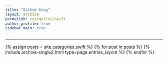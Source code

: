 ```yaml
---
title: "Github blog"
layout: archive
permalink: categories/swift
author_profile: true
sidebar_main: true
---
```


<!-- 공백이 포함되어 있는 카테고리 이름의 경우 site.categories['a b c'] 이런식으로! -->

***

{% assign posts = site.categories.swift %}
{% for post in posts %} {% include archive-single2.html type=page.entries_layout %} {% endfor %}
